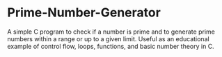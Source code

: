 # Prime-Number-Generator
A simple C program to check if a number is prime and to generate prime numbers within a range or up to a given limit. Useful as an educational example of control flow, loops, functions, and basic number theory in C.
